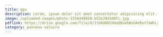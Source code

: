 ```yaml
---
title: gpu
description: Lorem, ipsum dolor sit amet consectetur adipisicing elit. Deleniti odio nobis et necessitatibus perferendis commodi id nisi in assumenda tenetur?
image: /uploaded-images/photo-1558449028-b53a39d100fc.jpg
pdflink: https://drive.google.com/file/d/1tbR40DCHdaDBukhBoGAVRot7aWhLyQfu/view
category: panneau-solaire
---
```





